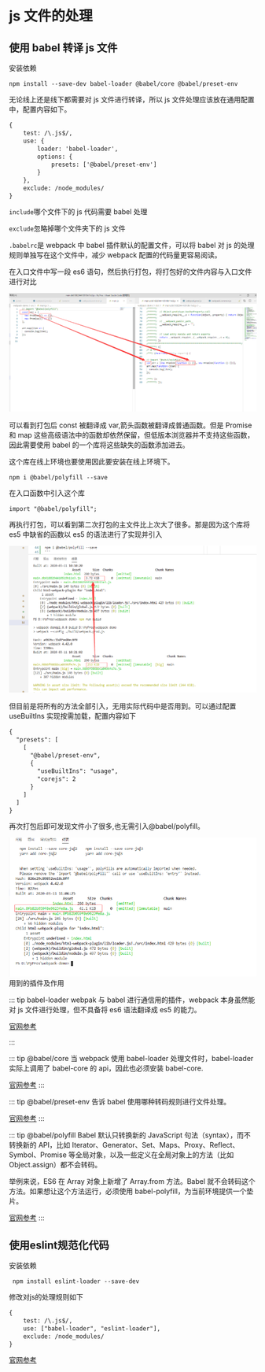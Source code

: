 # js 文件的处理

## 使用 babel 转译 js 文件

安装依赖

```
npm install --save-dev babel-loader @babel/core @babel/preset-env
```

无论线上还是线下都需要对 js 文件进行转译，所以 js 文件处理应该放在通用配置中，配置内容如下。

```
{
    test: /\.js$/,
    use: {
        loader: 'babel-loader',
        options: {
            presets: ['@babel/preset-env']
        }
    },
    exclude: /node_modules/
}
```

`include`哪个文件下的 js 代码需要 babel 处理

`exclude`忽略掉哪个文件夹下的 js 文件

`.babelrc`是 webpack 中 babel 插件默认的配置文件，可以将 babel 对 js 的处理规则单独写在这个文件中，减少 webpack 配置的代码量更容易阅读。

在入口文件中写一段 es6 语句，然后执行打包，将打包好的文件内容与入口文件进行对比

<div align=center>
	<img src="./images/8.png" width="">
</div>

可以看到打包后 const 被翻译成 var,箭头函数被翻译成普通函数。但是 Promise 和 map 这些高级语法中的函数却依然保留，但低版本浏览器并不支持这些函数，因此需要使用 babel 的一个库将这些缺失的函数添加进去。

这个库在线上环境也要使用因此要安装在线上环境下。

```
npm i @babel/polyfill --save
```

在入口函数中引入这个库

```
import "@babel/polyfill";
```

再执行打包，可以看到第二次打包的主文件比上次大了很多。那是因为这个库将 es5 中缺省的函数以 es5 的语法进行了实现并引入

<div align=center>
	<img src="./images/9.png" width="">
</div>

但目前是将所有的方法全部引入，无用实际代码中是否用到。可以通过配置 useBuiltIns 实现按需加载，配置内容如下

```
{
  "presets": [
    [
      "@babel/preset-env",
      {
        "useBuiltIns": "usage",
        "corejs": 2
      }
    ]
  ]
}
```

再次打包后即可发现文件小了很多,也无需引入@babel/polyfill。

<div align=center>
	<img src="./images/10.png" width="">
</div>
用到的插件及作用

::: tip babel-loader
webpak 与 babel 进行通信用的插件，webpack 本身虽然能对 js 文件进行处理，但不具备将 es6 语法翻译成 es5 的能力。

[官网参考](https://webpack.docschina.org/loaders/babel-loader/)

:::

::: tip @babel/core
当 webpack 使用 babel-loader 处理文件时，babel-loader 实际上调用了 babel-core 的 api，因此也必须安装 babel-core.

[官网参考](http://babel.docschina.org/docs/en/babel-core#docsNav)
:::

::: tip @babel/preset-env
告诉 babel 使用哪种转码规则进行文件处理。

[官网参考](http://babel.docschina.org/docs/en/babel-preset-env)
:::

::: tip @babel/polyfill
Babel 默认只转换新的 JavaScript 句法（syntax），而不转换新的 API，比如 Iterator、Generator、Set、Maps、Proxy、Reflect、Symbol、Promise 等全局对象，以及一些定义在全局对象上的方法（比如 Object.assign）都不会转码。

举例来说，ES6 在 Array 对象上新增了 Array.from 方法。Babel 就不会转码这个方法。如果想让这个方法运行，必须使用 babel-polyfill，为当前环境提供一个垫片。

[官网参考](http://babel.docschina.org/docs/en/babel-polyfill#docsNav)
:::

## 使用eslint规范化代码

安装依赖
```
 npm install eslint-loader --save-dev
```

修改对js的处理规则如下
```
{
    test: /\.js$/,
    use: ["babel-loader", "eslint-loader"],
    exclude: /node_modules/
}
```

[官网参考](https://webpack.docschina.org/loaders/eslint-loader/)